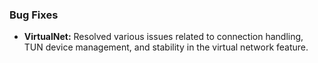 ### Bug Fixes

*   **VirtualNet:** Resolved various issues related to connection handling, TUN device management, and stability in the virtual network feature.